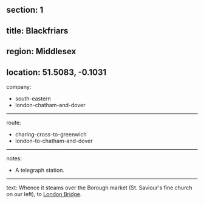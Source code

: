 section: 1
----
title: Blackfriars
----
region: Middlesex
----
location: 51.5083, -0.1031
----
company:
- south-eastern
- london-chatham-and-dover
----
route:
- charing-cross-to-greenwich
- london-to-chatham-and-dover
----
notes:
- A telegraph station.
----
text: Whence it steams over the Borough market (St. Saviour's fine church on our left), to [London Bridge](/stations/london-bridge).
